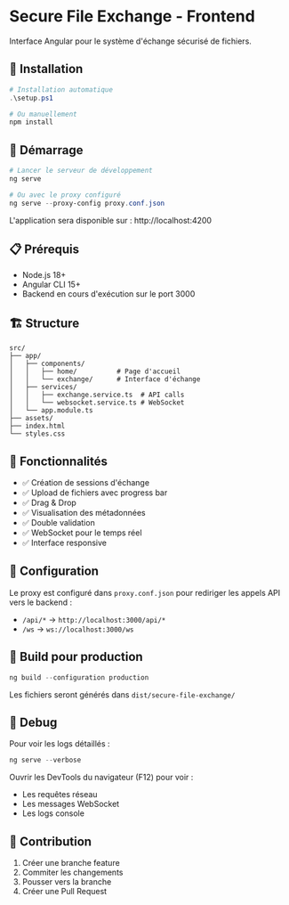 # Secure File Exchange - Frontend

Interface Angular pour le système d'échange sécurisé de fichiers.

## 🚀 Installation

```powershell
# Installation automatique
.\setup.ps1

# Ou manuellement
npm install
```

## 🏃 Démarrage

```powershell
# Lancer le serveur de développement
ng serve

# Ou avec le proxy configuré
ng serve --proxy-config proxy.conf.json
```

L'application sera disponible sur : http://localhost:4200

## 📋 Prérequis

- Node.js 18+
- Angular CLI 15+
- Backend en cours d'exécution sur le port 3000

## 🏗️ Structure

```
src/
├── app/
│   ├── components/
│   │   ├── home/          # Page d'accueil
│   │   └── exchange/      # Interface d'échange
│   ├── services/
│   │   ├── exchange.service.ts  # API calls
│   │   └── websocket.service.ts # WebSocket
│   └── app.module.ts
├── assets/
├── index.html
└── styles.css
```

## 🎨 Fonctionnalités

- ✅ Création de sessions d'échange
- ✅ Upload de fichiers avec progress bar
- ✅ Drag & Drop
- ✅ Visualisation des métadonnées
- ✅ Double validation
- ✅ WebSocket pour le temps réel
- ✅ Interface responsive

## 🔧 Configuration

Le proxy est configuré dans `proxy.conf.json` pour rediriger les appels API vers le backend :

- `/api/*` → `http://localhost:3000/api/*`
- `/ws` → `ws://localhost:3000/ws`

## 📝 Build pour production

```powershell
ng build --configuration production
```

Les fichiers seront générés dans `dist/secure-file-exchange/`

## 🐛 Debug

Pour voir les logs détaillés :

```powershell
ng serve --verbose
```

Ouvrir les DevTools du navigateur (F12) pour voir :
- Les requêtes réseau
- Les messages WebSocket
- Les logs console

## 🤝 Contribution

1. Créer une branche feature
2. Commiter les changements
3. Pousser vers la branche
4. Créer une Pull Request
